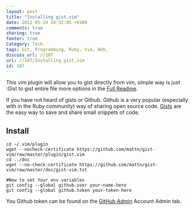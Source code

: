 ```yaml
---
layout: post
title: "Installing gist.vim"
date: 2011-05-20 20:32:05 +0100 
comments: true
sharing: true
footer: true
Category: Tech
tags: Git, Programming, Ruby, Vim, Web,
discuss_url: //107
url: //107/Installing_gist.vim
id: 107
---
```

This vim plugin will allow you to gist directly from vim, simple way is just :Gist to gist entire file more options in the [Full Readme][readme].

If you have not heard of gists or Github. Github is a very popular (especially with in the Ruby community) way of sharing open source code. [Gists][] are the easy way to save and share small snippets of code. 

Install
-------

    cd ~/.vim/plugin
    wget --nocheck-certificate https://github.com/mattn/gist-vim/raw/master/plugin/gist.vim
    cd ../doc
    wget --no-check-certificate https://github.com/mattn/gist-vim/raw/master/doc/gist-vim.txt

    #Now to set Your env variables
    git config --global github.user your-name-here
    git config --global github.token your-token-here

You Github token can be found on the [GitHub Admin][admin] Account Admin tab.

[admin]: https://github.com/account


[Gists]: https://gist.github.com/
[readme]: https://github.com/mattn/gist-vim/blob/master/README.mkd
